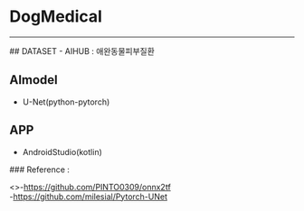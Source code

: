 # DogMedical
<hr>
## DATASET 
- AIHUB : 애완동물피부질환

## AImodel 
- U-Net(python-pytorch)

## APP 
- AndroidStudio(kotlin)

</hr>
### Reference :

<>-https://github.com/PINTO0309/onnx2tf<br/>
-https://github.com/milesial/Pytorch-UNet
